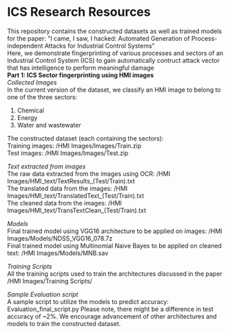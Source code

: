 # ICS Research Resources
This repository contains the constructed datasets as well as trained models for the paper: "I came, I saw, I hacked: Automated Generation of Process-independent Attacks for Industrial Control Systems"  
Here, we demonstrate fingerprinting of various processes and sectors of an Industrial Control System (ICS) to gain automatically contruct attack vector that has intelligence to perform meaningful damage  
**Part 1: ICS Sector fingerprinting using HMI images**  
*Collected Images*  
In the current version of the dataset, we classify an HMI image to belong to one of the three sectors:  
1. Chemical  
2. Energy  
3. Water and wastewater  

The constructed dataset (each containing the sectors):  
Training images: /HMI Images/Images/Train.zip  
Test images: /HMI Images/Images/Test.zip  
  
*Text extracted from images*  
The raw data extracted from the images using OCR: /HMI Images/HMI_text/TextResults_(Test/Train).txt  
The translated data from the images: /HMI Images/HMI_text/TranslatedText_(Test/Train).txt  
The cleaned data from the images: /HMI Images/HMI_text/TransTextClean_(Test/Train).txt  

*Models*  
Final trained model using VGG16 architecture to be applied on images: /HMI Images/Models/NDSS_VGG16_078.7z  
Final trained model using Multinomial Naive Bayes to be applied on cleaned text: /HMI Images/Models/MNB.sav  

*Training Scripts*  
All the training scripts used to train the architectures discussed in the paper  /HMI Images/Training Scripts/  

*Sample Evaluation script*  
A sample script to utilize the models to predict accuracy: Evaluation_final_script.py
Please note, there might be a difference in test accuracy of ~2%. We encourage advancement of other architectures and models to train the constructed dataset.


  
